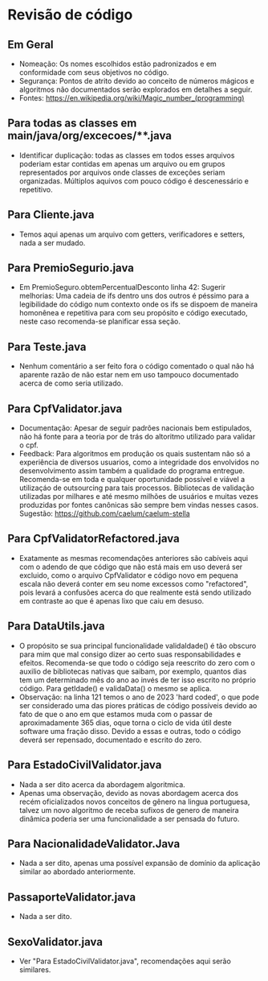 # Revisão de código
## Em Geral
* Nomeação: Os nomes escolhidos estão padronizados e em conformidade com seus objetivos no código.
* Segurança: Pontos de atrito devido ao conceito de números mágicos e algoritmos não documentados serão explorados em detalhes a seguir.
* Fontes: https://en.wikipedia.org/wiki/Magic_number_(programming)

## Para todas as classes em main/java/org/excecoes/**.java
* Identificar duplicação: todas as classes em todos esses arquivos poderiam estar contidas em apenas um arquivo ou em grupos representados por arquivos onde classes de exceções seriam organizadas. Múltiplos aquivos com pouco código é descenessário e repetitivo.

## Para Cliente.java
* Temos aqui apenas um arquivo com getters, verificadores e setters, nada a ser mudado.

## Para PremioSegurio.java
* Em PremioSeguro.obtemPercentualDesconto linha 42: Sugerir melhorias: Uma cadeia de ifs dentro uns dos outros é péssimo para a legibilidade do código num contexto onde os ifs se dispoem de maneira homonênea e repetitiva para com seu propósito e código executado, neste caso recomenda-se planificar essa seção.

## Para Teste.java
* Nenhum comentário a ser feito fora o código comentado o qual não há aparente razão de não estar nem em uso tampouco documentado acerca de como seria utilizado.

## Para CpfValidator.java
* Documentação: Apesar de seguir padrões nacionais bem estipulados, não há fonte para a teoria por de trás do altoritmo utilizado para validar o cpf.
* Feedback: Para algoritmos em produção os quais sustentam não só a experiência de diversos usuarios, como a integridade dos envolvidos no desenvolvimento assim também a qualidade do programa entregue. Recomenda-se em toda e qualquer oportunidade possível e viável a utilizaçáo de outsourcing para tais processos. Bibliotecas de validação utilizadas por milhares e até mesmo milhões de usuários e muitas vezes produzidas por fontes canônicas são sempre bem vindas nesses casos. Sugestão:
https://github.com/caelum/caelum-stella

## Para CpfValidatorRefactored.java
* Exatamente as mesmas recomendações anteriores são cabíveis aqui com o adendo de que código que não está mais em uso deverá ser excluido, como o arquivo CpfValidator e código novo em pequena escala não deverá conter em seu nome excessos como "refactored", pois levará a confusões acerca do que realmente está sendo utilizado em contraste ao que é apenas lixo que caiu em desuso.

## Para DataUtils.java
* O propósito se sua principal funcionalidade validaIdade() é tão obscuro para mim que mal consigo dizer ao certo suas responsabilidades e efeitos. Recomenda-se que todo o código seja reescrito do zero com o auxilio de bibliotecas nativas que saibam, por exemplo, quantos dias tem um determinado mês do ano ao invés de ter isso escrito no próprio código. Para getIdade() e validaData() o mesmo se aplica.
* Observação: na linha 121 temos o ano de 2023 'hard coded', o que pode ser considerado uma das piores práticas de código possíveis devido ao fato de que o ano em que estamos muda com o passar de aproximadamente 365 dias, oque torna o ciclo de vida útil deste software uma fração disso. Devido a essas e outras, todo o código deverá ser repensado, documentado e escrito do zero.

## Para EstadoCivilValidator.java
* Nada a ser dito acerca da abordagem algoritmica.
* Apenas uma observação, devido as novas abordagem acerca dos recém oficializados novos conceitos de gênero na lingua portuguesa, talvez um novo algoritmo de receba sufixos de genero de maneira dinâmica poderia ser uma funcionalidade a ser pensada do futuro.

## Para NacionalidadeValidator.Java
* Nada a ser dito, apenas uma possível expansão de domínio da aplicação similar ao abordado anteriormente.

## PassaporteValidator.java
* Nada a ser dito.

## SexoValidator.java
* Ver "Para EstadoCivilValidator.java", recomendações aqui serão similares.
